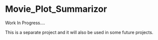 # Movie_Plot_Summarizor



Work In Progress....

This is a separate project and it will also be used in some future projects.
